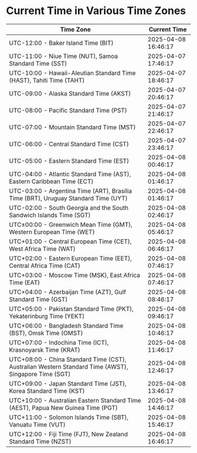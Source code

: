 # Current Time in Various Time Zones

| Time Zone | Current Time |
|-----------|--------------|
| UTC-12:00 - Baker Island Time (BIT) | 2025-04-08 16:46:17 |
| UTC-11:00 - Niue Time (NUT), Samoa Standard Time (SST) | 2025-04-07 17:46:17 |
| UTC-10:00 - Hawaii-Aleutian Standard Time (HAST), Tahiti Time (TAHT) | 2025-04-07 18:46:17 |
| UTC-09:00 - Alaska Standard Time (AKST) | 2025-04-07 20:46:17 |
| UTC-08:00 - Pacific Standard Time (PST) | 2025-04-07 21:46:17 |
| UTC-07:00 - Mountain Standard Time (MST) | 2025-04-07 22:46:17 |
| UTC-06:00 - Central Standard Time (CST) | 2025-04-07 23:46:17 |
| UTC-05:00 - Eastern Standard Time (EST) | 2025-04-08 00:46:17 |
| UTC-04:00 - Atlantic Standard Time (AST), Eastern Caribbean Time (ECT) | 2025-04-08 01:46:17 |
| UTC-03:00 - Argentina Time (ART), Brasília Time (BRT), Uruguay Standard Time (UYT) | 2025-04-08 01:46:17 |
| UTC-02:00 - South Georgia and the South Sandwich Islands Time (SGT) | 2025-04-08 02:46:17 |
| UTC±00:00 - Greenwich Mean Time (GMT), Western European Time (WET) | 2025-04-08 05:46:17 |
| UTC+01:00 - Central European Time (CET), West Africa Time (WAT) | 2025-04-08 06:46:17 |
| UTC+02:00 - Eastern European Time (EET), Central Africa Time (CAT) | 2025-04-08 07:46:17 |
| UTC+03:00 - Moscow Time (MSK), East Africa Time (EAT) | 2025-04-08 07:46:17 |
| UTC+04:00 - Azerbaijan Time (AZT), Gulf Standard Time (GST) | 2025-04-08 08:46:17 |
| UTC+05:00 - Pakistan Standard Time (PKT), Yekaterinburg Time (YEKT) | 2025-04-08 09:46:17 |
| UTC+06:00 - Bangladesh Standard Time (BST), Omsk Time (OMST) | 2025-04-08 10:46:17 |
| UTC+07:00 - Indochina Time (ICT), Krasnoyarsk Time (KRAT) | 2025-04-08 11:46:17 |
| UTC+08:00 - China Standard Time (CST), Australian Western Standard Time (AWST), Singapore Time (SGT) | 2025-04-08 12:46:17 |
| UTC+09:00 - Japan Standard Time (JST), Korea Standard Time (KST) | 2025-04-08 13:46:17 |
| UTC+10:00 - Australian Eastern Standard Time (AEST), Papua New Guinea Time (PGT) | 2025-04-08 14:46:17 |
| UTC+11:00 - Solomon Islands Time (SBT), Vanuatu Time (VUT) | 2025-04-08 15:46:17 |
| UTC+12:00 - Fiji Time (FJT), New Zealand Standard Time (NZST) | 2025-04-08 16:46:17 |
